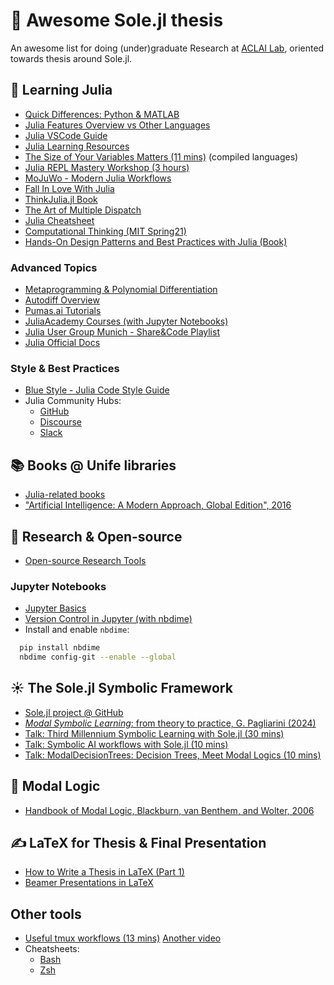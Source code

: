 # 🚀 Awesome Sole.jl thesis
An awesome list for doing (under)graduate Research at [ACLAI Lab](https://github.com/aclai-lab/), oriented towards thesis around Sole.jl.

## 🤹 Learning Julia

- [Quick Differences: Python & MATLAB](https://cheatsheets.quantecon.org/)
- [Julia Features Overview vs Other Languages](https://docs.julialang.org/en/v1/manual/noteworthy-differences/)
- [Julia VSCode Guide](https://www.julia-vscode.org/docs/stable/userguide/editingcode/)
- [Julia Learning Resources](https://julialang.org/learning/)
- [The Size of Your Variables Matters (11 mins)](https://www.youtube.com/watch?v=hwyRnHA54lI) (compiled languages)
- [Julia REPL Mastery Workshop (3 hours)](https://www.youtube.com/watch?v=bHLXEUt5KLc)
- [MoJuWo - Modern Julia Workflows](https://modernjuliaworkflows.org)
- [Fall In Love With Julia](https://github.com/jolin-io/fall-in-love-with-julia)
- [ThinkJulia.jl Book](https://benlauwens.github.io/ThinkJulia.jl/latest/book.html)
- [The Art of Multiple Dispatch](https://forem.julialang.org/matthijscox/the-art-of-multiple-dispatch-1hoa)
- [Julia Cheatsheet](https://juliadocs.github.io/Julia-Cheat-Sheet/)
- [Computational Thinking (MIT Spring21)](https://computationalthinking.mit.edu/Spring21/)
- [Hands-On Design Patterns and Best Practices with Julia (Book)](https://www.amazon.fr/Hands-Design-Patterns-Julia-comprehensive/dp/183864881X)

### Advanced Topics

- [Metaprogramming & Polynomial Differentiation](https://aviatesk.github.io/diff-zoo/dev/notebooks/intro/)
- [Autodiff Overview](https://thenumb.at/Autodiff/)
- [Pumas.ai Tutorials](https://tutorials.pumas.ai/)
- [JuliaAcademy Courses (with Jupyter Notebooks)](https://juliaacademy.com/courses)
- [Julia User Group Munich - Share&Code Playlist](https://www.youtube.com/playlist?app=desktop&list=PL7xaGN7pjhWnM4JxTWhsrbv3nP-HSRk4G)
- [Julia Official Docs](https://docs.julialang.org/en/v1/)

### Style & Best Practices

- [Blue Style - Julia Code Style Guide](https://github.com/invenia/BlueStyle)
- Julia Community Hubs:
  - [GitHub](https://github.com/JuliaLang/)
  - [Discourse](http://discourse.julialang.org)
  - [Slack](https://julialang.org/slack/)

## 📚 Books @ Unife libraries

- [Julia-related books](https://bibliofe.unife.it/SebinaOpac/query?context=catalogo&q=TI:programming%20OR%20TI:language%20TI:julia)
- ["Artificial Intelligence: A Modern Approach, Global Edition", 2016](https://bibliofe.unife.it/SebinaOpac/query/artificial%20intelligence%20a%20modern%20approach?context=catalogo)

## 🔬 Research & Open-source

- [Open-source Research Tools](https://coderefinery.github.io/mini-workshop/)

### Jupyter Notebooks

- [Jupyter Basics](https://coderefinery.github.io/jupyter/)
- [Version Control in Jupyter (with nbdime)](https://coderefinery.github.io/jupyter/version-control/)
- Install and enable `nbdime`:
```bash
  pip install nbdime
  nbdime config-git --enable --global
```

## ☀️ The Sole.jl Symbolic Framework

* [Sole.jl project @ GitHub](https://github.com/aclai-lab/Sole.jl)
* [_Modal Symbolic Learning_: from theory to practice, G. Pagliarini (2024)](https://www.repository.unipr.it/handle/1889/5651)
* [Talk: Third Millennium Symbolic Learning with Sole.jl (30 mins)](https://www.youtube.com/watch?v=HTRhOmQIObg)
* [Talk: Symbolic AI workflows with Sole.jl (10 mins)](https://www.youtube.com/watch?v=pfejOC_T5cQ)
* [Talk: ModalDecisionTrees: Decision Trees, Meet Modal Logics (10 mins)](https://www.youtube.com/watch?v=8F1vZsl8Zvg)

## 🧠 Modal Logic
- [Handbook of Modal Logic, Blackburn, van Benthem, and Wolter, 2006](https://shop.elsevier.com/books/handbook-of-modal-logic/blackburn/978-0-444-51690-9)


## ✍️ LaTeX for Thesis & Final Presentation

* [How to Write a Thesis in LaTeX (Part 1)](https://www.overleaf.com/learn/latex/How_to_Write_a_Thesis_in_LaTeX_%28Part_1%29%3A_Basic_Structure)
* [Beamer Presentations in LaTeX](https://www.overleaf.com/learn/latex/Beamer)

## Other tools

* [Useful tmux workflows (13 mins)](https://www.youtube.com/watch?v=DzNmUNvnB04)
  [Another video](https://www.youtube.com/watch?v=n-E-1-A_rZM)
* Cheatsheets:
  * [Bash](https://devhints.io/bash)
  * [Zsh](https://devhints.io/zsh)
